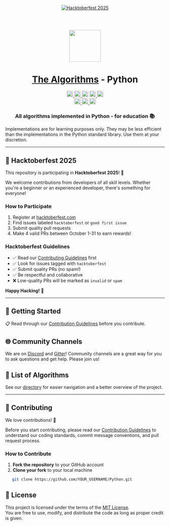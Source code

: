 <a id="index"></a>

<div align="center">

<!-- Hacktoberfest 2025 Banner -->
<a href="https://hacktoberfest.com/">
  <img src="https://img.shields.io/badge/Hacktoberfest-2025-blueviolet?style=for-the-badge&logo=hacktoberfest" alt="Hacktoberfest 2025">
</a>

<br><br>

<!-- Title: -->
  <a href="https://github.com/TheAlgorithms/">
    <img src="https://raw.githubusercontent.com/TheAlgorithms/website/1cd824df116b27029f17c2d1b42d81731f28a920/public/logo.svg" height="100">
  </a>
  <h1><a href="https://github.com/TheAlgorithms/">The Algorithms</a> - Python</h1>

<!-- Labels: -->
  <!-- First row: -->
  <a href="https://gitpod.io/#https://github.com/TheAlgorithms/Python">
    <img src="https://img.shields.io/badge/Gitpod-Ready--to--Code-blue?logo=gitpod&style=flat-square" height="20" alt="Gitpod Ready-to-Code">
  </a>
  <a href="https://github.com/TheAlgorithms/Python/blob/master/CONTRIBUTING.md">
    <img src="https://img.shields.io/static/v1.svg?label=Contributions&message=Welcome&color=0059b3&style=flat-square" height="20" alt="Contributions Welcome">
  </a>
  <img src="https://img.shields.io/github/repo-size/TheAlgorithms/Python.svg?label=Repo%20size&style=flat-square" height="20">
  <a href="https://the-algorithms.com/discord">
    <img src="https://img.shields.io/discord/808045925556682782.svg?logo=discord&colorB=7289DA&style=flat-square" height="20" alt="Discord chat">
  </a>
  <a href="https://gitter.im/TheAlgorithms/community">
    <img src="https://img.shields.io/badge/Chat-Gitter-ff69b4.svg?label=Chat&logo=gitter&style=flat-square" height="20" alt="Gitter chat">
  </a>

  <!-- Second row: -->
  <br>
  <a href="https://github.com/TheAlgorithms/Python/actions">
    <img src="https://img.shields.io/github/actions/workflow/status/TheAlgorithms/Python/build.yml?branch=master&label=CI&logo=github&style=flat-square" height="20" alt="GitHub Workflow Status">
  </a>
  <a href="https://github.com/pre-commit/pre-commit">
    <img src="https://img.shields.io/badge/pre--commit-enabled-brightgreen?logo=pre-commit&logoColor=white&style=flat-square" height="20" alt="pre-commit">
  </a>
  <a href="https://docs.astral.sh/ruff/formatter/">
    <img src="https://img.shields.io/static/v1?label=code%20style&message=ruff&color=black&style=flat-square" height="20" alt="code style: black">
  </a>

<!-- Short description: -->
  <h3>All algorithms implemented in Python - for education 📚</h3>
</div>

Implementations are for learning purposes only. They may be less efficient than the implementations in the Python standard library. Use them at your discretion.

---

## 🎃 Hacktoberfest 2025

This repository is participating in **Hacktoberfest 2025**! 🎉

We welcome contributions from developers of all skill levels. Whether you're a beginner or an experienced developer, there's something for everyone!

### How to Participate

1. Register at [hacktoberfest.com](https://hacktoberfest.com/)
2. Find issues labeled `hacktoberfest` or `good first issue`
3. Submit quality pull requests
4. Make 4 valid PRs between October 1-31 to earn rewards!

### Hacktoberfest Guidelines

- ✅ Read our [Contributing Guidelines](CONTRIBUTING.md) first
- ✅ Look for issues tagged with `hacktoberfest`
- ✅ Submit quality PRs (no spam!)
- ✅ Be respectful and collaborative
- ❌ Low-quality PRs will be marked as `invalid` or `spam`

**Happy Hacking!** 🚀

---

## 🚀 Getting Started

📋 Read through our [Contribution Guidelines](CONTRIBUTING.md) before you contribute.

## 🌐 Community Channels

We are on [Discord](https://the-algorithms.com/discord) and [Gitter](https://gitter.im/TheAlgorithms/community)! Community channels are a great way for you to ask questions and get help. Please join us!

## 📜 List of Algorithms

See our [directory](DIRECTORY.md) for easier navigation and a better overview of the project.

---

## 🤝 Contributing

We love contributions! 🎉

Before you start contributing, please read our [Contribution Guidelines](CONTRIBUTING.md) to understand our coding standards, commit message conventions, and pull request process.

### How to Contribute

1. **Fork the repository** to your GitHub account
2. **Clone your fork** to your local machine

```bash
   git clone https://github.com/YOUR_USERNAME/Python.git
```

## 📄 License

This project is licensed under the terms of the [MIT License](LICENSE).  
You are free to use, modify, and distribute the code as long as proper credit is given.
